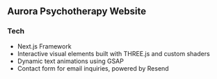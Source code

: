 ## Aurora Psychotherapy Website

### Tech
- Next.js Framework
- Interactive visual elements built with THREE.js and custom shaders
- Dynamic text animations using GSAP
- Contact form for email inquiries, powered by Resend
